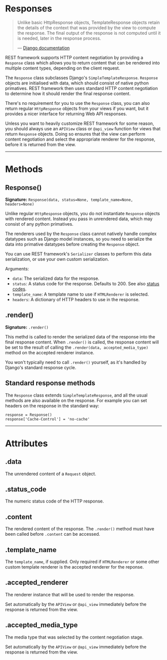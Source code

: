 <a class="github" href="response.py"></a>

# Responses

> Unlike basic HttpResponse objects, TemplateResponse objects retain the details of the context that was provided by the view to compute the response. The final output of the response is not computed until it is needed, later in the response process.
>
> &mdash; [Django documentation][cite]

REST framework supports HTTP content negotiation by providing a `Response` class which allows you to return content that can be rendered into multiple content types, depending on the client request.

The `Response` class subclasses Django's `SimpleTemplateResponse`.  `Response` objects are initialised with data, which should consist of native python primatives.  REST framework then uses standard HTTP content negotiation to determine how it should render the final response content.

There's no requirement for you to use the `Response` class, you can also return regular `HttpResponse` objects from your views if you want, but it provides a nicer interface for returning Web API responses.

Unless you want to heavily customize REST framework for some reason, you should always use an `APIView` class or `@api_view` function for views that return `Response` objects.  Doing so ensures that the view can perform content negotiation and select the appropriate renderer for the response, before it is returned from the view.

---

# Methods

## Response()

**Signature:** `Response(data, status=None, template_name=None, headers=None)`

Unlike regular `HttpResponse` objects, you do not instantiate `Response` objects with rendered content.  Instead you pass in unrendered data, which may consist of any python primatives.

The renderers used by the `Response` class cannot natively handle complex datatypes such as Django model instances, so you need to serialize the data into primative datatypes before creating the `Response` object.

You can use REST framework's `Serializer` classes to perform this data serialization, or use your own custom serialization.

Arguments:

* `data`: The serialized data for the response.
* `status`: A status code for the response.  Defaults to 200.  See also [status codes][statuscodes].
* `template_name`: A template name to use if `HTMLRenderer` is selected.
* `headers`: A dictionary of HTTP headers to use in the response.

## .render()

**Signature:** `.render()`

This methd is called to render the serialized data of the response into the final response content.  When `.render()` is called, the response content will be set to the result of calling the `.render(data, accepted_media_type)` method on the accepted renderer instance.

You won't typically need to call `.render()` yourself, as it's handled by Django's standard response cycle.

## Standard response methods

The `Response` class extends `SimpleTemplateResponse`, and all the usual methods are also available on the response.  For example you can set headers on the response in the standard way:

    response = Response()
    response['Cache-Control'] = 'no-cache'

---

# Attributes

## .data

The unrendered content of a `Request` object.

## .status_code

The numeric status code of the HTTP response.

## .content

The rendered content of the response.  The `.render()` method must have been called before `.content` can be accessed.

## .template_name

The `template_name`, if supplied.  Only required if `HTMLRenderer` or some other custom template renderer is the accepted renderer for the reponse.

## .accepted_renderer

The renderer instance that will be used to render the response.

Set automatically by the `APIView` or `@api_view` immediately before the response is returned from the view.

## .accepted_media_type

The media type that was selected by the content negotiation stage.

Set automatically by the `APIView` or `@api_view` immediately before the response is returned from the view.


[cite]: https://docs.djangoproject.com/en/dev/ref/template-response/
[statuscodes]: status-codes.md

